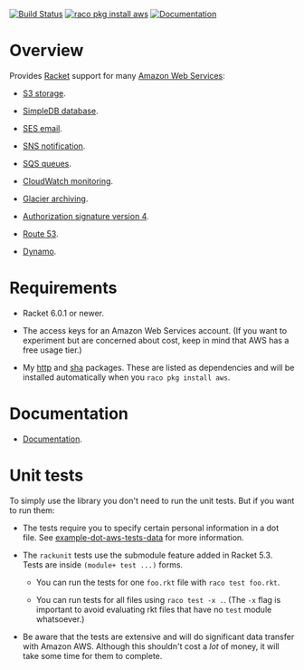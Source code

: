 [![Build Status](https://travis-ci.org/greghendershott/aws.png?branch=master)](https://travis-ci.org/greghendershott/aws)
[![raco pkg install aws](https://img.shields.io/badge/raco_pkg_install-aws-aa00ff.svg)](http:pkgs.racket-lang.org/#[aws])
[![Documentation](https://img.shields.io/badge/read-documentation-blue.svg)](http://pkg-build.racket-lang.org/doc/aws@aws/index.html)

# Overview

Provides [Racket](http://www.racket-lang.org) support for many [Amazon
Web Services](http://aws.amazon.com/documentation/):

* [S3 storage](http://docs.amazonwebservices.com/AmazonS3/latest/dev/Welcome.html).

* [SimpleDB database](http://docs.amazonwebservices.com/AmazonSimpleDB/latest/DeveloperGuide/Welcome.html).

* [SES email](http://docs.amazonwebservices.com/ses/latest/DeveloperGuide/Welcome.html).

* [SNS notification](http://docs.amazonwebservices.com/sns/latest/api/Welcome.html?r=9480).

* [SQS queues](http://docs.amazonwebservices.com/AWSSimpleQueueService/latest/SQSDeveloperGuide/Welcome.html).

* [CloudWatch monitoring](http://docs.amazonwebservices.com/AmazonCloudWatch/latest/DeveloperGuide/Welcome.html).

* [Glacier archiving](http://docs.amazonwebservices.com/amazonglacier/latest/dev/introduction.html).

* [Authorization signature version 4](http://docs.amazonwebservices.com/general/latest/gr/signature-version-4.html).

* [Route 53](http://docs.amazonwebservices.com/Route53/latest/APIReference/Welcome.html).

* [Dynamo](http://docs.amazonwebservices.com/amazondynamodb/latest/developerguide/Introduction.html).


# Requirements

* Racket 6.0.1 or newer.

* The access keys for an Amazon Web Services account. (If you want to
  experiment but are concerned about cost, keep in mind that AWS has a
  free usage tier.)

* My [http] and [sha] packages. These are listed as dependencies and
  will be installed automatically when you `raco pkg install aws`.

[http]: https://github.com/greghendershott/http
[sha]: https://github.com/greghendershott/sha


# Documentation

* [Documentation](http://pkg-build.racket-lang.org/doc/aws@aws/index.html).


# Unit tests

To simply use the library you don't need to run the unit tests. But if you
want to run them:

* The tests require you to specify certain personal information in a dot
  file. See
  [example-dot-aws-tests-data](https://github.com/greghendershott/aws/blob/master/tests/example-dot-aws-tests-data)
  for more information.

* The `rackunit` tests use the submodule feature added in Racket 5.3. Tests are
  inside `(module+ test ...)` forms.

  * You can run the tests for one `foo.rkt` file with `raco test foo.rkt`.

  * You can run tests for all files using `raco test -x .`.  (The `-x` flag is
    important to avoid evaluating rkt files that have no `test` module
    whatsoever.)

* Be aware that the tests are extensive and will do significant data
  transfer with Amazon AWS. Although this shouldn't cost a _lot_ of
  money, it will take some time for them to complete.
